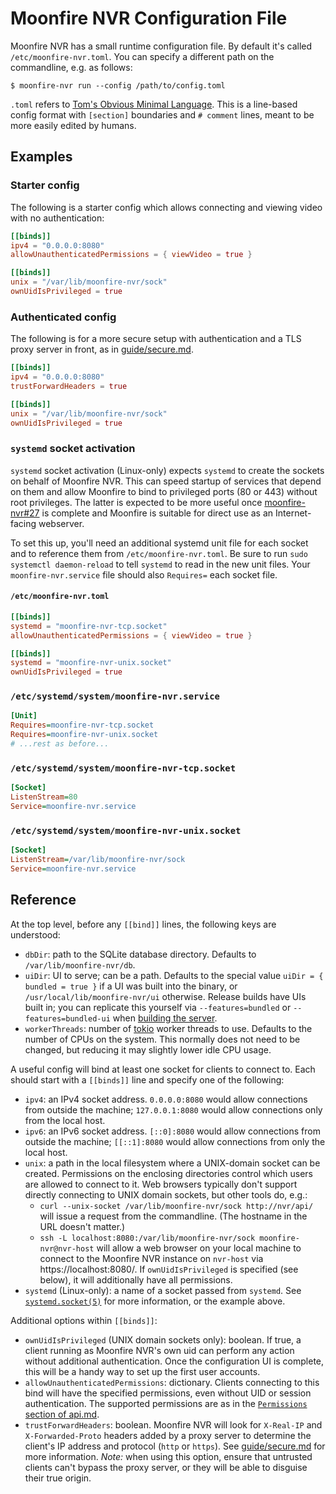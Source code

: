 # Moonfire NVR Configuration File

Moonfire NVR has a small runtime configuration file. By default it's called
`/etc/moonfire-nvr.toml`. You can specify a different path on the commandline,
e.g. as follows:

```console
$ moonfire-nvr run --config /path/to/config.toml
```

`.toml` refers to [Tom's Obvious Minimal Language](https://toml.io/en/). This
is a line-based config format with `[section]` boundaries and `# comment`
lines, meant to be more easily edited by humans.

## Examples

### Starter config

The following is a starter config which allows connecting and viewing video with no authentication:

```toml
[[binds]]
ipv4 = "0.0.0.0:8080"
allowUnauthenticatedPermissions = { viewVideo = true }

[[binds]]
unix = "/var/lib/moonfire-nvr/sock"
ownUidIsPrivileged = true
```

### Authenticated config

The following is for a more secure setup with authentication and a TLS proxy
server in front, as in [guide/secure.md](../guide/secure.md).

```toml
[[binds]]
ipv4 = "0.0.0.0:8080"
trustForwardHeaders = true

[[binds]]
unix = "/var/lib/moonfire-nvr/sock"
ownUidIsPrivileged = true
```

### `systemd` socket activation

`systemd` socket activation (Linux-only) expects `systemd` to create the sockets
on behalf of Moonfire NVR. This can speed startup of services that depend on them and allow
Moonfire to bind to privileged ports (80 or 443) without root privileges. The latter is
expected to be more useful once
[moonfire-nvr#27](https://github.com/scottlamb/moonfire-nvr/issues/27) is
complete and Moonfire is suitable for direct use as an Internet-facing webserver.

To set this up, you'll need an additional systemd unit file for each socket and
to reference them from `/etc/moonfire-nvr.toml`. Be sure to run `sudo systemctl
daemon-reload` to tell `systemd` to read in the new unit files. Your
`moonfire-nvr.service` file should also `Requires=` each socket file.

#### `/etc/moonfire-nvr.toml`

```toml
[[binds]]
systemd = "moonfire-nvr-tcp.socket"
allowUnauthenticatedPermissions = { viewVideo = true }

[[binds]]
systemd = "moonfire-nvr-unix.socket"
ownUidIsPrivileged = true
```

### `/etc/systemd/system/moonfire-nvr.service`

```ini
[Unit]
Requires=moonfire-nvr-tcp.socket
Requires=moonfire-nvr-unix.socket
# ...rest as before...
```

### `/etc/systemd/system/moonfire-nvr-tcp.socket`

```ini
[Socket]
ListenStream=80
Service=moonfire-nvr.service
```

### `/etc/systemd/system/moonfire-nvr-unix.socket`

```ini
[Socket]
ListenStream=/var/lib/moonfire-nvr/sock
Service=moonfire-nvr.service
```

## Reference

At the top level, before any `[[bind]]` lines, the following
keys are understood:

*   `dbDir`: path to the SQLite database directory. Defaults to `/var/lib/moonfire-nvr/db`.
*   `uiDir`: UI to serve; can be a path. Defaults to the special value
    `uiDir = { bundled = true }` if a UI was built into the binary, or
    `/usr/local/lib/moonfire-nvr/ui` otherwise. Release builds have UIs
    built in; you can replicate this yourself via `--features=bundled` or `--features=bundled-ui`
    when [building the server](../guide/build.md).
*   `workerThreads`: number of [tokio](https://tokio.rs/) worker threads to
    use. Defaults to the number of CPUs on the system. This normally does not
    need to be changed, but reducing it may slightly lower idle CPU usage.

A useful config will bind at least one socket for clients to connect to. Each
should start with a `[[binds]]` line and specify one of the following:

*   `ipv4`: an IPv4 socket address. `0.0.0.0:8080` would allow connections from outside the machine;
    `127.0.0.1:8080` would allow connections only from the local host.
*   `ipv6`: an IPv6 socket address. `[::0]:8080` would allow connections from outside the machine;
    `[[::1]:8080` would allow connections from only the local host.
*   `unix`: a path in the local filesystem where a UNIX-domain socket can be created. Permissions on the
    enclosing directories control which users are allowed to connect to it. Web browsers typically don't
    support directly connecting to UNIX domain sockets, but other tools do, e.g.:
    *   `curl --unix-socket /var/lib/moonfire-nvr/sock http://nvr/api/` will
        issue a request from the commandline. (The hostname in the URL doesn't
        matter.)
    *   `ssh -L localhost:8080:/var/lib/moonfire-nvr/sock moonfire-nvr@nvr-host`
        will allow a web browser on your local machine to connect to the
        Moonfire NVR instance on `nvr-host` via https://localhost:8080/. If
        `ownUidIsPrivileged` is specified (see below), it will additionally
        have all permissions.
*   `systemd` (Linux-only): a name of a socket passed from `systemd`. See
     [`systemd.socket(5)`](https://www.freedesktop.org/software/systemd/man/latest/systemd.socket.html)
     for more information, or the example above.

Additional options within `[[binds]]`:

*   `ownUidIsPrivileged` (UNIX domain sockets only): boolean. If true, a client
    running as Moonfire NVR's own uid can perform any action without additional
    authentication. Once the configuration UI is complete, this will be a handy
    way to set up the first user accounts.
*   `allowUnauthenticatedPermissions`: dictionary. Clients connecting to this
    bind will have the specified permissions, even without UID or session
    authentication. The supported permissions are as in the [`Permissions`
    section of api.md](api.md#permissions).
*   `trustForwardHeaders`: boolean. Moonfire NVR will look for `X-Real-IP` and
    `X-Forwarded-Proto` headers added by a proxy server to determine the
    client's IP address and protocol (`http` or `https`). See
    [guide/secure.md](../guide/secure.md) for more information. *Note:* when
    using this option, ensure that untrusted clients can't bypass the proxy
    server, or they will be able to disguise their true origin.
